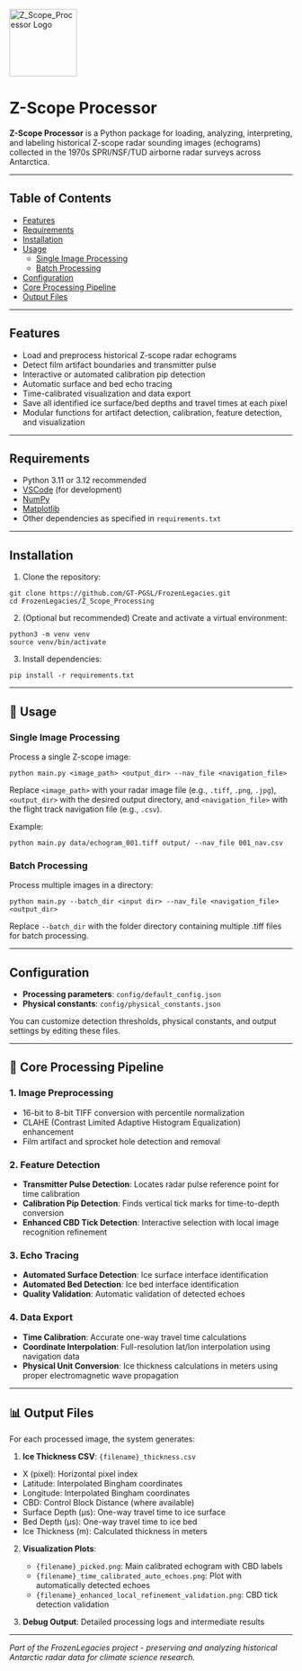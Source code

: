 <p align="left">
  <img src="docs/logo-echo-explore-combine-wbg.png" alt="Z_Scope_Processor Logo" height="120">
  <span style="font-size:2em; vertical-align: middle;">
</p>

# Z-Scope Processor

**Z-Scope Processor** is a Python package for loading, analyzing, interpreting, and labeling historical Z-scope radar sounding images (echograms) collected in the 1970s SPRI/NSF/TUD airborne radar surveys across Antarctica.

---

## Table of Contents

- [Features](#features)
- [Requirements](#requirements)
- [Installation](#installation)
- [Usage](#usage)
  - [Single Image Processing](#single-image-processing)
  - [Batch Processing](#batch-processing)
- [Configuration](#configuration)
- [Core Processing Pipeline](#core-processing-pipeline)
- [Output Files](#output-files)
  
---

## Features

- Load and preprocess historical Z-scope radar echograms
- Detect film artifact boundaries and transmitter pulse
- Interactive or automated calibration pip detection
- Automatic surface and bed echo tracing
- Time-calibrated visualization and data export
- Save all identified ice surface/bed depths and travel times at each pixel
- Modular functions for artifact detection, calibration, feature detection, and visualization


---

## Requirements

- Python 3.11 or 3.12 recommended
- [VSCode](https://code.visualstudio.com/) (for development)
- [NumPy](https://numpy.org/)
- [Matplotlib](https://matplotlib.org/)
- Other dependencies as specified in `requirements.txt` 

---

## Installation

1. Clone the repository:
```
git clone https://github.com/GT-PGSL/FrozenLegacies.git
cd FrozenLegacies/Z_Scope_Processing
```

2. (Optional but recommended) Create and activate a virtual environment:
```
python3 -m venv venv
source venv/bin/activate
```

3. Install dependencies:
```
pip install -r requirements.txt
```

---

## 📖 Usage

### Single Image Processing

Process a single Z-scope image:

  ```
  python main.py <image_path> <output_dir> --nav_file <navigation_file>
  ```

  Replace `<image_path>` with your radar image file (e.g., `.tiff`, `.png`, `.jpg`), `<output_dir>` with the desired output directory, and `<navigation_file>` with the flight track navigation file (e.g., `.csv`). 
  
  Example:

  ```
  python main.py data/echogram_001.tiff output/ --nav_file 001_nav.csv
  ```

### Batch Processing

Process multiple images in a directory:
```
python main.py --batch_dir <input dir> --nav_file <navigation_file> <output_dir>
```
Replace `--batch_dir` with the folder directory containing multiple .tiff files for batch processing. 

---

## Configuration

- **Processing parameters**: `config/default_config.json`
- **Physical constants**: `config/physical_constants.json`

You can customize detection thresholds, physical constants, and output settings by editing these files.

---
## 🔧 Core Processing Pipeline

### 1. Image Preprocessing
- 16-bit to 8-bit TIFF conversion with percentile normalization
- CLAHE (Contrast Limited Adaptive Histogram Equalization) enhancement
- Film artifact and sprocket hole detection and removal

### 2. Feature Detection
- **Transmitter Pulse Detection**: Locates radar pulse reference point for time calibration
- **Calibration Pip Detection**: Finds vertical tick marks for time-to-depth conversion
- **Enhanced CBD Tick Detection**: Interactive selection with local image recognition refinement

### 3. Echo Tracing
- **Automated Surface Detection**: Ice surface interface identification
- **Automated Bed Detection**: Ice bed interface identification
- **Quality Validation**: Automatic validation of detected echoes

### 4. Data Export
- **Time Calibration**: Accurate one-way travel time calculations
- **Coordinate Interpolation**: Full-resolution lat/lon interpolation using navigation data
- **Physical Unit Conversion**: Ice thickness calculations in meters using proper electromagnetic wave propagation

--- 
## 📊 Output Files

For each processed image, the system generates:
   
1. **Ice Thickness CSV**: `{filename}_thickness.csv`
  - X (pixel): Horizontal pixel index
  - Latitude: Interpolated Bingham coordinates
  - Longitude: Interpolated Bingham coordinates  
  - CBD: Control Block Distance (where available)
  - Surface Depth (μs): One-way travel time to ice surface
  - Bed Depth (μs): One-way travel time to ice bed
  - Ice Thickness (m): Calculated thickness in meters
   
2. **Visualization Plots**:
   - `{filename}_picked.png`: Main calibrated echogram with CBD labels
   - `{filename}_time_calibrated_auto_echoes.png`: Plot with automatically detected echoes
   - `{filename}_enhanced_local_refinement_validation.png`: CBD tick detection validation

3. **Debug Output**: Detailed processing logs and intermediate results

--- 

*Part of the FrozenLegacies project - preserving and analyzing historical Antarctic radar data for climate science research.*

